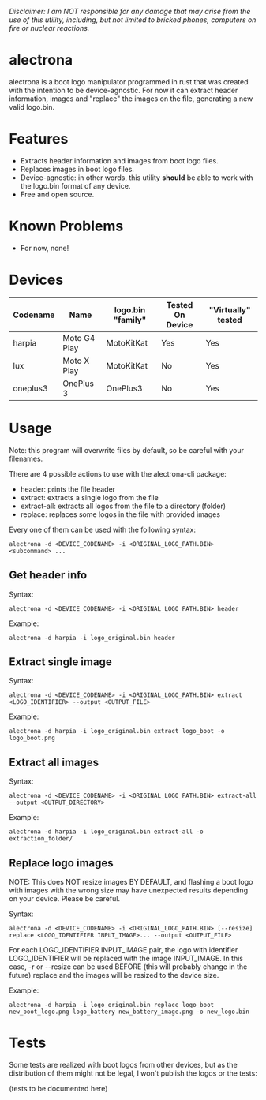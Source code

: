 *Disclaimer: I am NOT responsible for any damage that may arise from the use of this utility, including, but not limited to bricked phones, computers on fire or nuclear reactions.*

# alectrona

alectrona is a boot logo manipulator programmed in rust that was created with the intention to be device-agnostic. For now it can extract header information, images and "replace" the images on the file, generating a new valid logo.bin.

# Features

- Extracts header information and images from boot logo files.
- Replaces images in boot logo files.
- Device-agnostic: in other words, this utility **should** be able to work with the logo.bin format of any device.
- Free and open source.

# Known Problems

- For now, none!

# Devices

| Codename | Name | logo.bin "family" | Tested On Device | "Virtually" tested |
| --- | --- | --- | --- | --- |
| harpia | Moto G4 Play | MotoKitKat | Yes | Yes |
| lux | Moto X Play | MotoKitKat | No | Yes |
| oneplus3 | OnePlus 3 | OnePlus3 | No | Yes |

# Usage
Note: this program will overwrite files by default, so be careful with your filenames.

There are 4 possible actions to use with the alectrona-cli package:
- header: prints the file header
- extract: extracts a single logo from the file
- extract-all: extracts all logos from the file to a directory (folder)
- replace: replaces some logos in the file with provided images

Every one of them can be used with the following syntax:
```
alectrona -d <DEVICE_CODENAME> -i <ORIGINAL_LOGO_PATH.BIN> <subcommand> ...
```

## Get header info

Syntax:
```
alectrona -d <DEVICE_CODENAME> -i <ORIGINAL_LOGO_PATH.BIN> header
```
Example:
```
alectrona -d harpia -i logo_original.bin header
```

## Extract single image
Syntax:
```
alectrona -d <DEVICE_CODENAME> -i <ORIGINAL_LOGO_PATH.BIN> extract <LOGO_IDENTIFIER> --output <OUTPUT_FILE>
```

Example:
```
alectrona -d harpia -i logo_original.bin extract logo_boot -o logo_boot.png
```

## Extract all images
Syntax:
```
alectrona -d <DEVICE_CODENAME> -i <ORIGINAL_LOGO_PATH.BIN> extract-all --output <OUTPUT_DIRECTORY>
```

Example:
```
alectrona -d harpia -i logo_original.bin extract-all -o extraction_folder/
```

## Replace logo images
NOTE: This does NOT resize images BY DEFAULT, and flashing a boot logo with images with the wrong size may have unexpected results depending on your device. Please be careful.

Syntax:
```
alectrona -d <DEVICE_CODENAME> -i <ORIGINAL_LOGO_PATH.BIN> [--resize] replace <LOGO_IDENTIFIER INPUT_IMAGE>... --output <OUTPUT_FILE>
```

For each LOGO_IDENTIFIER INPUT_IMAGE pair, the logo with identifier LOGO_IDENTIFIER will be replaced with the image INPUT_IMAGE.
In this case, -r or --resize can be used BEFORE (this will probably change in the future) replace and the images will be resized to the device size.

Example:
```
alectrona -d harpia -i logo_original.bin replace logo_boot new_boot_logo.png logo_battery new_battery_image.png -o new_logo.bin
```

# Tests

Some tests are realized with boot logos from other devices, but as the distribution of them might not be legal, I won't publish the logos or the tests:

(tests to be documented here)
